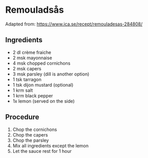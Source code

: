 # Remouladsås
Adapted from: https://www.ica.se/recept/remouladesas-284808/
## Ingredients
- 2 dl crème fraiche
- 2 msk mayonnaise
- 4 msk chopped cornichons
- 2 msk capers
- 3 msk parsley (dill is another option)
- 1 tsk tarragon
- 1 tsk dijon mustard (optional)
- 1 krm salt
- 1 krm black pepper
- 1x lemon (served on the side)
## Procedure
1. Chop the cornichons
2. Chop the capers
3. Chop the parsley
4. Mix all ingredients except the lemon
5. Let the sauce rest for 1 hour
